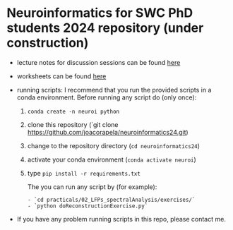 # Neuroinformatics for SWC PhD students 2024 repository (under construction)

- lecture notes for discussion sessions can be found [here](https://github.com/joacorapela/neuroinformatics24/tree/master/practicals)

- worksheets can be found [here](https://github.com/joacorapela/neuroinformatics24/tree/master/worksheets)

- running scripts: I recommend that you run the provided scripts in a conda environment. Before running any script do (only once):

    1. `conda create -n neuroi python`
    2. clone this repository (`git clone https://github.com/joacorapela/neuroinformatics24.git)

    3. change to the repository directory (`cd neuroinformatics24`)
    4. activate your conda environment (`conda activate neuroi`)
    5. type `pip install -r requirements.txt`

       The you can run any script by (for example):

           - `cd practicals/02_LFPs_spectralAnalysis/exercises/`
           - `python doReconstructionExercise.py`

- If you have any problem running scripts in this repo, please contact me.

